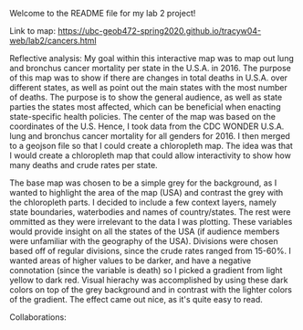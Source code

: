 Welcome to the README file for my lab 2 project!

Link to map: https://ubc-geob472-spring2020.github.io/tracyw04-web/lab2/cancers.html

Reflective analysis: My goal within this interactive map was to map out lung and bronchus cancer mortality per state in the U.S.A. in 2016.
The purpose of this map was to show if there are changes in total deaths in U.S.A. over different states, as well as point out the main states with the most number
of deaths. The purpose is to show the general audience, as well as state parties the states most affected, which can be beneficial when enacting state-specific 
health policies. The center of the map was based on the coordinates of the U.S. Hence, I took data from the CDC WONDER U.S.A. lung and bronchus cancer mortality for all genders for 2016. I then merged 
to a geojson file so that I could create a chloropleth map. The idea was that I would create a chloropleth map that could allow interactivity to show how many deaths
and crude rates per state. 

The base map was chosen to be a simple grey for the background, as I wanted to highlight the area of the map (USA) and contrast the grey with the 
chloropleth parts. I decided to include a few context layers, namely state boundaries, waterbodies and names of country/states. The rest
were ommitted as they were irrelevant to the data I was plotting. These variables would provide insight on all the states of the USA (if
audience members were unfamiliar with the geography of the USA). Divisions were chosen based off of regular divisions, since the 
crude rates ranged from 15-60%. I wanted areas of higher values to be darker, and have a negative connotation (since the variable is death) so I 
picked a gradient from light yellow to dark red. Visual hierachy was accomplished by using these dark colors on top of the grey background and
in contrast with the lighter colors of the gradient. The effect came out nice, as it's quite easy to read. 

Collaborations: 